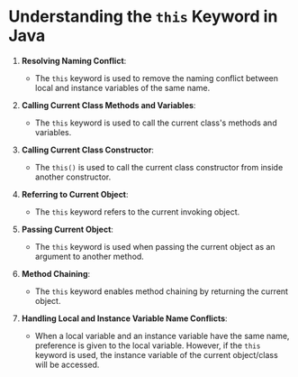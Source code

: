 # Understanding the `this` Keyword in Java

1. **Resolving Naming Conflict**:
    - The `this` keyword is used to remove the naming conflict between local and instance variables of the same name.

2. **Calling Current Class Methods and Variables**:
    - The `this` keyword is used to call the current class's methods and variables.

3. **Calling Current Class Constructor**:
    - The `this()` is used to call the current class constructor from inside another constructor.

4. **Referring to Current Object**:
    - The `this` keyword refers to the current invoking object.

5. **Passing Current Object**:
    - The `this` keyword is used when passing the current object as an argument to another method.

6. **Method Chaining**:
    - The `this` keyword enables method chaining by returning the current object.

7. **Handling Local and Instance Variable Name Conflicts**:
    - When a local variable and an instance variable have the same name, preference is given to the local variable. However, if the `this` keyword is used, the instance variable of the current object/class will be accessed.

